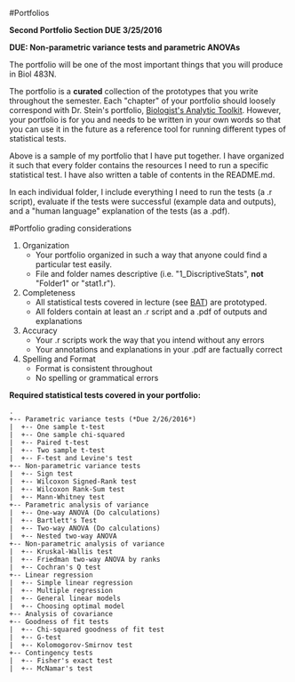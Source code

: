 #Portfolios

**Second Portfolio Section DUE 3/25/2016**

**DUE: Non-parametric variance tests and parametric ANOVAs**

The portfolio will be one of the most important things that you will produce in Biol 483N.

The portfolio is a **curated** collection of the prototypes that you write throughout the semester. Each "chapter" of your portfolio should loosely correspond with Dr. Stein's portfolio, [Biologist's Analytic Toolkit](http://biotoolbox.binghamton.edu). However, your portfolio is for you and needs to be written in your own words so that you can use it in the future as a reference tool for running different types of statistical tests.

Above is a sample of my portfolio that I have put together. I have organized it such that every folder contains the resources I need to run a specific statistical test. I have also written a table of contents in the README.md.

In each individual folder, I include everything I need to run the tests (a .r script), evaluate if the tests were successful (example data and outputs), and a "human language" explanation of the tests (as a .pdf).


#Portfolio grading considerations

1. Organization
    - Your portfolio organized in such a way that anyone could find a particular test easily.
    - File and folder names descriptive (i.e. "1_DiscriptiveStats", **not** "Folder1" or "stat1.r").
2. Completeness
    - All statistical tests covered in lecture (see [BAT](http://biotoolbox.binghamton.edu)) are prototyped.
    - All folders contain at least an .r script and a .pdf of outputs and explanations
3. Accuracy
    - Your .r scripts work the way that you intend without any errors
    - Your annotations and explanations in your .pdf are factually correct
4. Spelling and Format
    - Format is consistent throughout
    - No spelling or grammatical errors


**Required statistical tests covered in your portfolio:**
````
.
+-- Parametric variance tests (*Due 2/26/2016*)
|  +-- One sample t-test
|  +-- One sample chi-squared
|  +-- Paired t-test
|  +-- Two sample t-test
|  +-- F-test and Levine's test
+-- Non-parametric variance tests
|  +-- Sign test
|  +-- Wilcoxon Signed-Rank test
|  +-- Wilcoxon Rank-Sum test
|  +-- Mann-Whitney test
+-- Parametric analysis of variance
|  +-- One-way ANOVA (Do calculations)
|  +-- Bartlett's Test
|  +-- Two-way ANOVA (Do calculations)
|  +-- Nested two-way ANOVA
+-- Non-parametric analysis of variance
|  +-- Kruskal-Wallis test
|  +-- Friedman two-way ANOVA by ranks
|  +-- Cochran's Q test
+-- Linear regression
|  +-- Simple linear regression
|  +-- Multiple regression
|  +-- General linear models
|  +-- Choosing optimal model
+-- Analysis of covariance
+-- Goodness of fit tests
|  +-- Chi-squared goodness of fit test
|  +-- G-test
|  +-- Kolomogorov-Smirnov test
+-- Contingency tests
|  +-- Fisher's exact test
|  +-- McNamar's test
````

